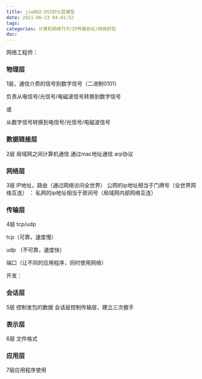 ```yaml
---
title: jiw002-OSI的七层模型
date: 2021-06-23 04:41:52
tags:
categories: 计算机网络TCP/IP传输协议/网络抓包
doc:
---
```


网络工程师：

### 物理层

1层，通信介质的信号到数字信号（二进制0101）

负责从电信号/光信号/电磁波信号转换到数字信号 

或 

从数字信号转换到电信号/光信号/电磁波信号

### 数据链接层

 2层 局域网之间计算机通信  通过mac地址通信   arp协议

### 网络层

3层 IP地址，路由（通过网络访问全世界）
公网的ip地址相当于门牌号（全世界网络互连） ：
私网的ip地址相当于房间号（局域网内部网络互连）

### 传输层

4层 tcp/udp 

tcp（可靠，速度慢） 

udp （不可靠，速度快）

端口（让不同的应用程序，同时使用网络）



开发：

### 会话层

5层 控制发包的数据  会话层控制传输层，建立三次握手

### 表示层

6层 文件格式

### 应用层

7层应用程序使用

